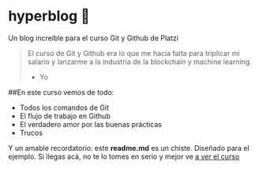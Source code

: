 # hyperblog 💚
Un blog increíble para el curso Git y Github de Platzi

> El curso de Git y Github era lo que me hacía falta para triplicar mi salario y lanzarme a la industria de la blockchain y machine learning. 
>- Yo

##En este curso vemos de todo:
* Todos los comandos de Git
* El flujo de trabajo en Github
* El verdadero amor por las buenas prácticas
* Trucos

Y un amable recordatorio: este **readme.md** es un chiste. Diseñado para el ejemplo. Si llegas acá, no te lo tomes en serio y mejor ve [a ver el curso](https://platzi.com/) 

